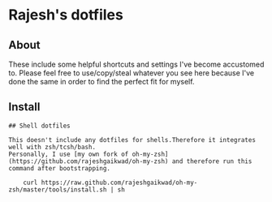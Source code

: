 # Rajesh's dotfiles

## About

These include some helpful shortcuts and settings I've become accustomed to. 
Please feel free to use/copy/steal whatever you see here because I've done the same in order to find the perfect fit for myself.

## Install


    ## Shell dotfiles

    This doesn't include any dotfiles for shells.Therefore it integrates well with zsh/tcsh/bash.
    Personally, I use [my own fork of oh-my-zsh](https://github.com/rajeshgaikwad/oh-my-zsh) and therefore run this command after bootstrapping.

        curl https://raw.github.com/rajeshgaikwad/oh-my-zsh/master/tools/install.sh | sh

